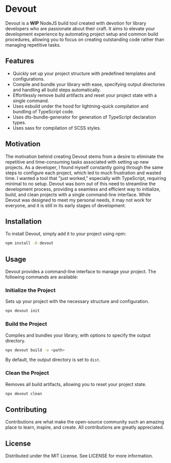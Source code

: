 # Devout

Devout is a **WIP** NodeJS build tool created with devotion for library developers who are
passionate about their craft. It aims to elevate your development experience by automating project
setup and common build procedures, allowing you to focus on creating outstanding code rather than
managing repetitive tasks.

## Features

- Quickly set up your project structure with predefined templates and configurations.
- Compile and bundle your library with ease, specifying output directories and handling all build
  steps automatically.
- Effortlessly remove build artifacts and reset your project state with a single command.
- Uses esbuild under the hood for lightning-quick compilation and bundling of TypeScript code.
- Uses dts-bundle-generator for generation of TypeScript declaration types.
- Uses sass for compilation of SCSS styles.

## Motivation

The motivation behind creating Devout stems from a desire to eliminate the repetitive and
time-consuming tasks associated with setting up new projects. As a developer, I found myself
constantly going through the same steps to configure each project, which led to much frustration and
wasted time. I wanted a tool that "just worked," especially with TypeScript, requiring minimal to no
setup. Devout was born out of this need to streamline the development process, providing a seamless
and efficient way to initialize, build, and clean projects with a single command-line
interface. While Devout was designed to meet my personal needs, it may not work for everyone, and it
is still in its early stages of development.

## Installation

To install Devout, simply add it to your project using npm:

```sh
npm install -D devout
```

## Usage

Devout provides a command-line interface to manage your project. The following commands are
available:

### Initialize the Project

Sets up your project with the necessary structure and configuration.

```sh
npx devout init
```

### Build the Project

Compiles and bundles your library, with options to specify the output directory.

```sh
npx devout build -o <path>
```

By default, the output directory is set to `dist`.

### Clean the Project

Removes all build artifacts, allowing you to reset your project state.

```sh
npx devout clean
```

## Contributing

Contributions are what make the open-source community such an amazing place to learn, inspire, and
create. All contributions are greatly appreciated.

## License

Distributed under the MIT License. See LICENSE for more information.

